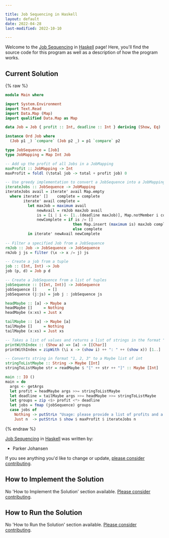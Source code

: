 ```yaml
---

title: Job Sequencing in Haskell
layout: default
date: 2022-04-28
last-modified: 2022-10-10

---
```


Welcome to the [Job Sequencing](https://sampleprograms.io/projects/job-sequencing) in [Haskell](https://sampleprograms.io/languages/haskell) page! Here, you'll find the source code for this program as well as a description of how the program works.

## Current Solution

{% raw %}

```haskell
module Main where

import System.Environment
import Text.Read
import Data.Map (Map)
import qualified Data.Map as Map

data Job = Job { profit :: Int, deadline :: Int } deriving (Show, Eq)

instance Ord Job where
  (Job p1 _) `compare` (Job p2 _) = p1 `compare` p2

type JobSequence = [Job]
type JobMapping = Map Int Job

-- Add up the profit of all Jobs in a JobMapping
maxProfit :: JobMapping -> Int
maxProfit = foldl (\total job -> total + profit job) 0 

-- Use greedy implementation to convert a JobSequence into a JobMapping that can be done by the deadline
iterateJobs :: JobSequence -> JobMapping
iterateJobs avail = iterate' avail Map.empty
  where iterate' []    complete = complete
        iterate' avail complete =
          let maxJob = maximum avail
              newAvail = rmJob maxJob avail
              is = [i | i <- [1..(deadline maxJob)], Map.notMember i complete]
              newComplete = if is /= []
                              then Map.insert (maximum is) maxJob complete
                              else complete
          in iterate' newAvail newComplete
        
-- Filter a specified Job from a JobSequence
rmJob :: Job -> JobSequence -> JobSequence
rmJob j js = filter (\x -> x /= j) js

-- Create a job from a tuple
job :: (Int, Int) -> Job
job (p, d) = Job p d

-- Create a JobSequence from a list of tuples
jobSequence :: [(Int, Int)] -> JobSequence
jobSequence []     = []
jobSequence (j:js) = job j : jobSequence js

headMaybe :: [a] -> Maybe a
headMaybe []     = Nothing
headMaybe (x:xs) = Just x

tailMaybe :: [a] -> Maybe [a]
tailMaybe []     = Nothing
tailMaybe (x:xs) = Just xs

-- Takes a list of values and returns a list of strings in the format "ONE_BASED_INDEX: VALUE"
printWithIndex :: (Show a) => [a] -> [[Char]]
printWithIndex = zipWith (\i x -> (show i) ++ ": " ++ (show x)) [1..]

-- Converts string in format "1, 2, 3" to a Maybe list of int
stringToListMaybe :: String -> Maybe [Int]
stringToListMaybe str = readMaybe $ "[" ++ str ++ "]" :: Maybe [Int]

main :: IO ()
main = do
  args <- getArgs
  let profit = headMaybe args >>= stringToListMaybe
  let deadline = tailMaybe args >>= headMaybe >>= stringToListMaybe
  let groups = zip <$> profit <*> deadline
  let jobs = fmap (jobSequence) groups
  case jobs of
    Nothing -> putStrLn "Usage: please provide a list of profits and a list of deadlines"
    Just n  -> putStrLn $ show $ maxProfit $ iterateJobs n
```

{% endraw %}

[Job Sequencing](https://sampleprograms.io/projects/job-sequencing) in [Haskell](https://sampleprograms.io/languages/haskell) was written by:

- Parker Johansen

If you see anything you'd like to change or update, [please consider contributing](https://github.com/TheRenegadeCoder/sample-programs).

## How to Implement the Solution

No 'How to Implement the Solution' section available. [Please consider contributing](https://github.com/TheRenegadeCoder/sample-programs-website).

## How to Run the Solution

No 'How to Run the Solution' section available. [Please consider contributing](https://github.com/TheRenegadeCoder/sample-programs-website).